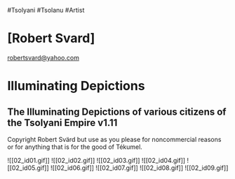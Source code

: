 #Tsolyani #Tsolanu #Artist
# [Robert Svard]
[robertsvard@yahoo.com](mailto:robertsvard@yahoo.com)
# Illuminating Depictions
## The Illuminating Depictions of various citizens of the Tsolyani Empire v1.11

Copyright Robert Svärd but use as you please for noncommercial reasons or for anything that is for the good of Tékumel.

![[02_id01.gif]]
![[02_id02.gif]]
![[02_id03.gif]]
![[02_id04.gif]]
![[02_id05.gif]]
![[02_id06.gif]]
![[02_id07.gif]]
![[02_id08.gif]]
![[02_id09.gif]]
